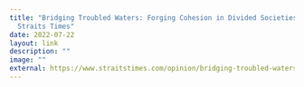 ```yaml
---
title: "Bridging Troubled Waters: Forging Cohesion in Divided Societies, The
  Straits Times"
date: 2022-07-22
layout: link
description: ""
image: ""
external: https://www.straitstimes.com/opinion/bridging-troubled-waters-forging-cohesion-in-divided-societies
---
```

